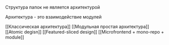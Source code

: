 Структура папок не является архитектурой

Архитектура - это взаимодействие модулей

[[Классическая архитектура]]
[[Модульная простая архитектура]]
[[Atomic degisn]]
[[Featured-sliced design]]
[[Microfrontend + mono-repo + module]]
